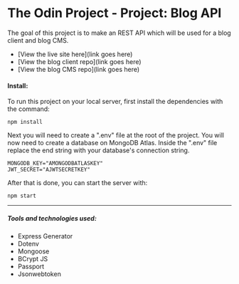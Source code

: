 # The Odin Project - Project: Blog API

The goal of this project is to make an REST API which will be used for a blog client and blog CMS.

-   [View the live site here](link goes here)
-   [View the blog client repo](link goes here)
-   [View the blog CMS repo](link goes here)

#### Install:

To run this project on your local server, first install the dependencies with the command:

```
npm install
```

Next you will need to create a ".env" file at the root of the project. You will now need to create a database on MongoDB Atlas. Inside the ".env" file replace the end string with your database's connection string.

```
MONGODB_KEY="AMONGODBATLASKEY"
JWT_SECRET="AJWTSECRETKEY"
```

After that is done, you can start the server with:

```
npm start
```

<hr>

##### Tools and technologies used:

-   Express Generator
-   Dotenv
-   Mongoose
-   BCrypt JS
-   Passport
-   Jsonwebtoken
